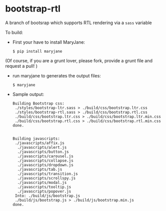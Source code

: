 bootstrap-rtl
=============

A branch of bootsrap which supports RTL rendering via a `sass` variable


To build:

  * First your have to install MaryJane:
  

        $ pip install maryjane
    
    
  (Of course, if you are a grunt lover, please fork, provide a grunt file and request a pull! )

  * run maryjane to generates the output files:
  

        $ maryjane
        

  * Sample output:
  

        Building Bootstrap css:
         ./styles/bootstrap-ltr.sass > ./build/css/bootstrap.ltr.css
         ./styles/bootstrap-rtl.sass > ./build/css/bootstrap.rtl.css
         ./build/css/bootstrap.ltr.css > ./build/css/bootstrap.ltr.min.css
         ./build/css/bootstrap.rtl.css > ./build/css/bootstrap.rtl.min.css
        done.
  
  
        Building javascripts:
         ./javascripts/affix.js
          ./javascripts/alert.js
          ./javascripts/button.js
          ./javascripts/carousel.js
          ./javascripts/collapse.js
          ./javascripts/dropdown.js
          ./javascripts/tab.js
          ./javascripts/transition.js
          ./javascripts/scrollspy.js
          ./javascripts/modal.js
          ./javascripts/tooltip.js
          ./javascripts/popover.js
         Into: ./build/js/bootstrap.js
         ./build/js/bootstrap.js > ./build/js/bootstrap.min.js
        done.
